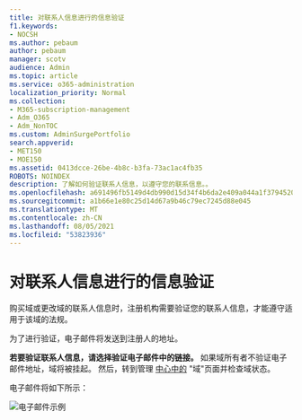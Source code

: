 ```yaml
---
title: 对联系人信息进行的信息验证
f1.keywords:
- NOCSH
ms.author: pebaum
author: pebaum
manager: scotv
audience: Admin
ms.topic: article
ms.service: o365-administration
localization_priority: Normal
ms.collection:
- M365-subscription-management
- Adm_O365
- Adm_NonTOC
ms.custom: AdminSurgePortfolio
search.appverid:
- MET150
- MOE150
ms.assetid: 0413dcce-26be-4b8c-b3fa-73ac1ac4fb35
ROBOTS: NOINDEX
description: 了解如何验证联系人信息，以遵守您的联系信息。。
ms.openlocfilehash: a691496fb5149d4db990d15d34f4b6da2e409a044a1f3794520b593ff0cf385f
ms.sourcegitcommit: a1b66e1e80c25d14d67a9b46c79ec7245d88e045
ms.translationtype: MT
ms.contentlocale: zh-CN
ms.lasthandoff: 08/05/2021
ms.locfileid: "53823936"
---
```

# <a name="icann-verification-of-contact-information"></a>对联系人信息进行的信息验证

购买域或更改域的联系人信息时，注册机构需要验证您的联系人信息，才能遵守适用于该域的法规。

为了进行验证，电子邮件将发送到注册人的地址。

 **若要验证联系人信息，请选择验证电子邮件中的链接。** 如果域所有者不验证电子邮件地址，域将被挂起。 然后，转到管理 [中心中的](https://admin.microsoft.com/adminportal/home?ref=Domains) "域"页面并检查域状态。

电子邮件将如下所示：

![电子邮件示例](../../media/8bf27c08-510c-4d49-b152-8d047d038f1f.jpg)


